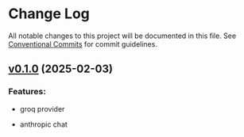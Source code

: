 # Change Log

All notable changes to this project will be documented in this file.
See [Conventional Commits](Https://conventionalcommits.org) for commit guidelines.

<!-- changelog -->

## [v0.1.0](https://github.com/cgarvis/hyper_llm/compare/v0.0.1...v0.1.0) (2025-02-03)




### Features:

* groq provider

* anthropic chat